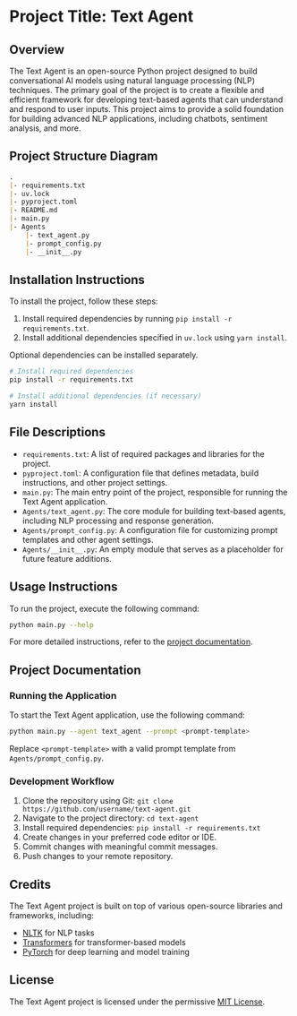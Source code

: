 # Project Title: Text Agent

## Overview
The Text Agent is an open-source Python project designed to build conversational AI models using natural language processing (NLP) techniques. The primary goal of the project is to create a flexible and efficient framework for developing text-based agents that can understand and respond to user inputs. This project aims to provide a solid foundation for building advanced NLP applications, including chatbots, sentiment analysis, and more.

## Project Structure Diagram
```markdown
.
|- requirements.txt
|- uv.lock
|- pyproject.toml
|- README.md
|- main.py
|- Agents
    |- text_agent.py
    |- prompt_config.py
    |- __init__.py
```

## Installation Instructions

To install the project, follow these steps:

1. Install required dependencies by running `pip install -r requirements.txt`.
2. Install additional dependencies specified in `uv.lock` using `yarn install`.

Optional dependencies can be installed separately.

```bash
# Install required dependencies
pip install -r requirements.txt

# Install additional dependencies (if necessary)
yarn install
```

## File Descriptions

*   `requirements.txt`: A list of required packages and libraries for the project.
*   `pyproject.toml`: A configuration file that defines metadata, build instructions, and other project settings.
*   `main.py`: The main entry point of the project, responsible for running the Text Agent application.
*   `Agents/text_agent.py`: The core module for building text-based agents, including NLP processing and response generation.
*   `Agents/prompt_config.py`: A configuration file for customizing prompt templates and other agent settings.
*   `Agents/__init__.py`: An empty module that serves as a placeholder for future feature additions.

## Usage Instructions

To run the project, execute the following command:

```bash
python main.py --help
```

For more detailed instructions, refer to the [project documentation](#project-documentation).

## Project Documentation

### Running the Application

To start the Text Agent application, use the following command:

```bash
python main.py --agent text_agent --prompt <prompt-template>
```

Replace `<prompt-template>` with a valid prompt template from `Agents/prompt_config.py`.

### Development Workflow

1.  Clone the repository using Git: `git clone https://github.com/username/text-agent.git`
2.  Navigate to the project directory: `cd text-agent`
3.  Install required dependencies: `pip install -r requirements.txt`
4.  Create changes in your preferred code editor or IDE.
5.  Commit changes with meaningful commit messages.
6.  Push changes to your remote repository.

## Credits

The Text Agent project is built on top of various open-source libraries and frameworks, including:

*   [NLTK](https://www.nltk.org/) for NLP tasks
*   [Transformers](https://huggingface.co/transformers/) for transformer-based models
*   [PyTorch](https://pytorch.org/) for deep learning and model training

## License

The Text Agent project is licensed under the permissive [MIT License](https://opensource.org/licenses/MIT).